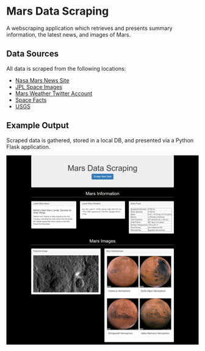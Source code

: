 # Mars Data Scraping
A webscraping application which retrieves and presents summary information, the latest news, and images of Mars.

## Data Sources
All data is scraped from the following locations:
* [Nasa Mars News Site](https://mars.nasa.gov/news/)
* [JPL Space Images](https://www.jpl.nasa.gov/spaceimages/?search=&category=Mars)
* [Mars Weather Twitter Account](https://twitter.com/marswxreport?lang=en)
* [Space Facts](http://space-facts.com/mars/)
* [USGS](https://astrogeology.usgs.gov/search/results?q=hemisphere+enhanced&k1=target&v1=Mars)

## Example Output

Scraped data is gathered, stored in a local DB, and presented via a Python Flask application.

![Screenshot](/example-page.png)